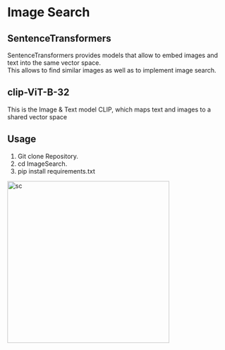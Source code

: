 # Image Search

## SentenceTransformers
SentenceTransformers provides models that allow to embed images and text into the same vector space.<br/>
This allows to find similar images as well as to implement image search.

## clip-ViT-B-32
This is the Image & Text model CLIP, which maps text and images to a shared vector space

## Usage
  1. Git clone Repository.
  2. cd ImageSearch.
  3. pip install requirements.txt

<img width="367" alt="sc" src="https://github.com/RATHOD-SHUBHAM/CLIP-Classifier/assets/58945964/32eebda7-49e0-49af-9704-1a2375662d81">

